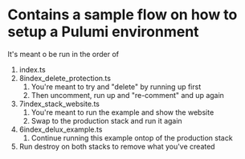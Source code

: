 # Contains a sample flow on how to setup a Pulumi environment

It's meant o be run in the order of

1. index.ts
2. 8index_delete_protection.ts
   1. You're meant to try and "delete" by running up first
   2. Then uncomment, run up and "re-comment" and up again
3. 7index_stack_website.ts
   1. You're meant to run the example and show the website
   2. Swap to the production stack and run it again
4. 6index_delux_example.ts
   1. Continue running this example ontop of the production stack
5. Run destroy on both stacks to remove what you've created
